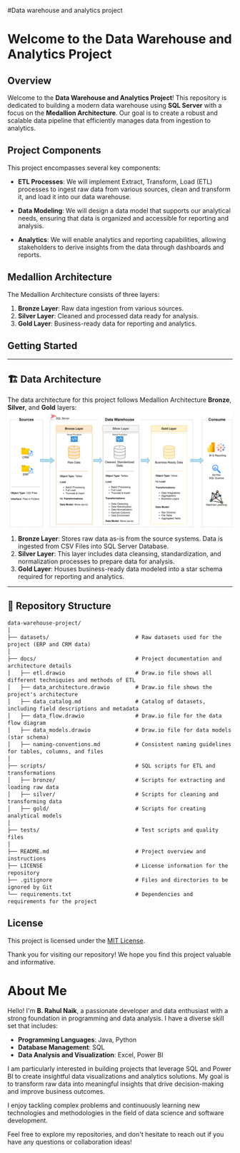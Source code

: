 #Data warehouse and analytics project
# Welcome to the Data Warehouse and Analytics Project

## Overview

Welcome to the **Data Warehouse and Analytics Project**! This repository is dedicated to building a modern data warehouse using **SQL Server** with a focus on the **Medallion Architecture**. Our goal is to create a robust and scalable data pipeline that efficiently manages data from ingestion to analytics.

## Project Components

This project encompasses several key components:

- **ETL Processes**: We will implement Extract, Transform, Load (ETL) processes to ingest raw data from various sources, clean and transform it, and load it into our data warehouse.
  
- **Data Modeling**: We will design a data model that supports our analytical needs, ensuring that data is organized and accessible for reporting and analysis.

- **Analytics**: We will enable analytics and reporting capabilities, allowing stakeholders to derive insights from the data through dashboards and reports.

## Medallion Architecture

The Medallion Architecture consists of three layers:

1. **Bronze Layer**: Raw data ingestion from various sources.
2. **Silver Layer**: Cleaned and processed data ready for analysis.
3. **Gold Layer**: Business-ready data for reporting and analytics.

## Getting Started
---
## 🏗️ Data Architecture

The data architecture for this project follows Medallion Architecture **Bronze**, **Silver**, and **Gold** layers:
![Data Architecture](docs/data_architecture.png)

1. **Bronze Layer**: Stores raw data as-is from the source systems. Data is ingested from CSV Files into SQL Server Database.
2. **Silver Layer**: This layer includes data cleansing, standardization, and normalization processes to prepare data for analysis.
3. **Gold Layer**: Houses business-ready data modeled into a star schema required for reporting and analytics.
----

## 📂 Repository Structure
```
data-warehouse-project/
│
├── datasets/                           # Raw datasets used for the project (ERP and CRM data)
│
├── docs/                               # Project documentation and architecture details
│   ├── etl.drawio                      # Draw.io file shows all different techniquies and methods of ETL
│   ├── data_architecture.drawio        # Draw.io file shows the project's architecture
│   ├── data_catalog.md                 # Catalog of datasets, including field descriptions and metadata
│   ├── data_flow.drawio                # Draw.io file for the data flow diagram
│   ├── data_models.drawio              # Draw.io file for data models (star schema)
│   ├── naming-conventions.md           # Consistent naming guidelines for tables, columns, and files
│
├── scripts/                            # SQL scripts for ETL and transformations
│   ├── bronze/                         # Scripts for extracting and loading raw data
│   ├── silver/                         # Scripts for cleaning and transforming data
│   ├── gold/                           # Scripts for creating analytical models
│
├── tests/                              # Test scripts and quality files
│
├── README.md                           # Project overview and instructions
├── LICENSE                             # License information for the repository
├── .gitignore                          # Files and directories to be ignored by Git
└── requirements.txt                    # Dependencies and requirements for the project
```

## License

This project is licensed under the [MIT License](link-to-license).

Thank you for visiting our repository! We hope you find this project valuable and informative.

# About Me

Hello! I'm **B. Rahul Naik**, a passionate developer and data enthusiast with a strong foundation in programming and data analysis. I have a diverse skill set that includes:

- **Programming Languages**: Java, Python
- **Database Management**: SQL
- **Data Analysis and Visualization**: Excel, Power BI

I am particularly interested in building projects that leverage SQL and Power BI to create insightful data visualizations and analytics solutions. My goal is to transform raw data into meaningful insights that drive decision-making and improve business outcomes.

I enjoy tackling complex problems and continuously learning new technologies and methodologies in the field of data science and software development. 

Feel free to explore my repositories, and don't hesitate to reach out if you have any questions or collaboration ideas!

